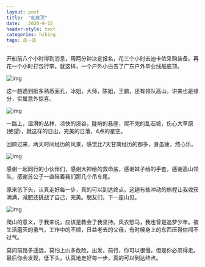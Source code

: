 ```yaml
---
layout: post
title:  "船底顶"
date:   2020-9-15 
header-style: text
categories: hiking
tags: 走一走
---
```


开船前八个小时得到消息，用两分钟决定报名，花三个小时去迪卡侬采购装备。再花一个小时打包行李。就这样，一个户外小白去了广东户外毕业线船底顶。

![img](https://raw.githubusercontent.com/seven1H/pic/master/13.jpeg)

这一趟遇到挺多熟悉面孔，冰姐，大师，陈姐，王鹏，还有领队高山，讲来也是缘分，实属意外惊喜。


![img](https://raw.githubusercontent.com/seven1H/pic/master/5.jpg)

一路上，湿滑的丛林，凉快的溪谷，陡峭的悬崖，爬不完的乱石坡，伤心大草原(绝望)，就这样的日出，完美的日落，4点的星空。

回顾过来，两天时间经历的风景，感觉比7天甘南经历的都多，身虽疲，然心乐。


![img](https://raw.githubusercontent.com/seven1H/pic/master/2021-0502-06%20(1%20-%201).jpg)

感谢一起同行的小伙伴们，感谢大神给的救命盐，感谢妹子给的手套，感谢高山领队，感谢苏公子一直陪着我们那几个吊车尾。

原来低下头，认真走好每一步，真的可以到达终点。这趟有些冲动的旅程让我收获满满，减肥还挑战了自己，完美。朋友们，下一座山见。



![img](https://raw.githubusercontent.com/seven1H/pic/master/14.jpg)

爬山的意义，于我来说，应该是教会了我坚持。风衣怒马，我也曾是追梦少年。被生活磨灭的勇气，工作中的不顺，日益老去的父母，有时候身上的东西压得你闯不过气。

莫问前路多遥远，莫怕上山多危险，出发，前行，你可以很慢，但是你必须得走。最后你会发现，低下头，认真地走好每一步，真的可以到达终点。